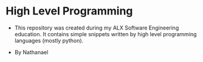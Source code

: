 # High Level Programming
* This repository was created during my ALX Software Engineering education. It contains simple snippets written by high level programming languages (mostly python).

* By Nathanael
